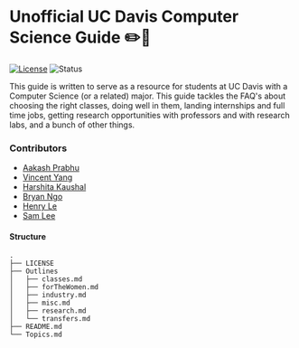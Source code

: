 # Unofficial UC Davis Computer Science Guide :pencil2::blue_book:

[![License](https://img.shields.io/badge/License-Apache%202.0-blue.svg)](https://opensource.org/licenses/Apache-2.0)
![Status](https://img.shields.io/badge/Status-Under%20Development-orange.svg)

This guide is written to serve as a resource for students at UC Davis with a
Computer Science (or a related) major. This guide tackles the FAQ's about
choosing the right classes, doing well in them, landing internships and full
time jobs, getting research opportunities with professors and with research
labs, and a bunch of other things.

### Contributors

* [Aakash Prabhu](http://aakprabhu.com)
* [Vincent Yang](https://vincentyang.me/)
* [Harshita Kaushal](https://harshita-kaushal.github.io)
* [Bryan Ngo](https://bryngo.me)
* [Henry Le](https://github.com/henrwx)
* [Sam Lee](http://samchristopherlee.com)

#### Structure

```
.
├── LICENSE
├── Outlines
│   ├── classes.md
│   ├── forTheWomen.md
│   ├── industry.md
│   ├── misc.md
│   ├── research.md
│   └── transfers.md
├── README.md
└── Topics.md
```
